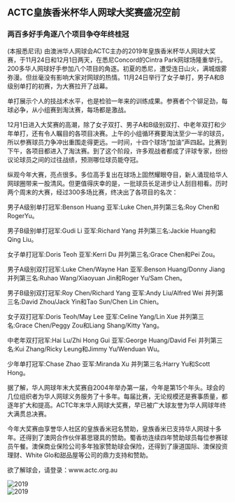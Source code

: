 <h2>ACTC皇族香米杯华人网球大奖赛盛况空前</h2>
<h3>两百多好手角逐八个项目争夺年终桂冠</h3>
<p>(本报悉尼讯) 由澳洲华人网球会ACTC主办的2019年皇族香米杯华人网球大奖赛，于11月24日和12月1日两天，在悉尼Concord的Cintra Park网球场隆重举行。200多华人网球好手参加八个项目的角逐。初夏的悉尼，遭受连日山火，满城烟雾弥漫。但丝毫没有影响大家对网球的热情。11月24日举行了女子单打，男子A和B级别单打的初赛，为大赛拉开了战幕。</p>
<p>单打展示个人的技战术水平，也是检验一年来的训练成果。参赛者个个铆足劲，每球必争，从小组赛到淘汰赛，每场都是激战。</p>
<p>12月1日进入大奖赛的高潮，除了女子双打、男子A和B级别双打、中老年双打和少年单打，还有令人瞩目的各项目决赛。上午的小组循环赛要淘汰至少一半的球员，所以参赛球员力争冲出重围走得更远。一时间，十四个球场“加油”声四起。比赛到下午，各项目都进入了淘汰赛。到了这个阶段，许多观战者都成了评球专家，纷纷议论球员之间的过往战绩，预测哪位球员能夺冠。</p>
<p>纵观今年大赛，亮点很多。多位高手复出在球场上固然耀眼夺目，新人涌现给华人网球圈带来一股清风。但更值得庆幸的是，一批球员长足进步让人刮目相看。历时两个周末的大赛，经过300多场比赛，终决出了各项目的名次：</p>
<p>男子A级别单打冠军:Benson Huang 亚军:Luke Chen,并列第三名:Roy Chen和RogerYu。</p>
<p>男子B级别单打冠军:Gudi Li 亚军:Richard Yang 并列第三名:Jackie Huang和Qing Liu。</p>
<p>女子单打冠军:Doris Teoh 亚军:Kerri Du 并列第三名:Grace Chen和Pei Zou。</p>
<p>男子A级别双打冠军:Luke Chen/Wayne Han 亚军:Benson Huang/Donny Jiang并列第三名:Ruhao Wang/Xiaoyuan Jin和Roger Yu/Sam Chen。</p>
<p>男子B级别双打冠军:Roy Chen/Richard Yang 亚军:Andy Liu/Alfred Wei 并列第三名:David Zhou/Jack Yin和Tao Sun/Chen Lin Chien。</p>
<p>女子双打冠军:Doris Teoh/May Lee 亚军:Celine Yang/Lin Xue 并列第三名:Grace Chen/Peggy Zou和Liang Shang/Kitty Yang。</p>
<p>中老年双打冠军:Hai Lu/Zhi Hong Gui 亚军:George Huang/David Fei 并列第三名:Kui Zhang/Ricky Leung和Jimmy Yu/Wenduan Wu。</p>
<p>少年单打冠军:Chase Zhao 亚军:Miranda Xu 并列第三名:Harry Yu和Scott Hong。</p>
<p>据了解，华人网球年末大奖赛自2004年举办第一届，今年是第15个年头。球会的几位组织者为华人网球义务服务了十多年。每届比赛，无论规模还是赛事质量，都逐年扩大和提高。ACTC年末华人网球大奖赛，早已被广大球友誉为华人网球年终大满贯总决赛。</p>
<p>今年大奖赛由享誉华人社区的皇族香米冠名赞助，皇族香米已支持华人网球十多年。还得到了澳网合作伙伴慕思寝具的赞助。蜀香坊连续四年赞助球员每位参赛球员午餐。澳保商业保险公司多年独家赞助球会保险，还得到了康道国际、澳保投资理财、White Glo和甜品屋等公司的鼎力支持和赞助。</p>
<p>欲了解球会，请登录：www.actc.org.au</p>
<div class="row text-center">
  <div class="col-xs-12 col-sm-12 col-md-12 col-lg-12">
    <img class="img-responsive" src="{{ site.baseurl }}/img/2019_3.jpg" alt="2019" />
  </div>
</div>
<div class="row text-center">
  <div class="col-xs-12 col-sm-12 col-md-12 col-lg-12">
    <img class="img-responsive" src="{{ site.baseurl }}/img/2019_4.jpg" alt="2019" />
  </div>
</div>
